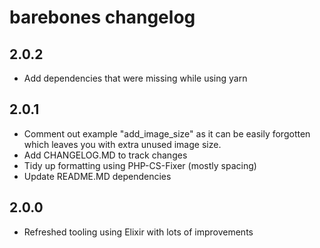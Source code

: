 # barebones changelog

## 2.0.2
* Add dependencies that were missing while using yarn

## 2.0.1

* Comment out example "add_image_size" as it can be easily forgotten which leaves you with extra unused image size.
* Add CHANGELOG.MD to track changes
* Tidy up formatting using PHP-CS-Fixer (mostly spacing)
* Update README.MD dependencies

## 2.0.0

* Refreshed tooling using Elixir with lots of improvements
